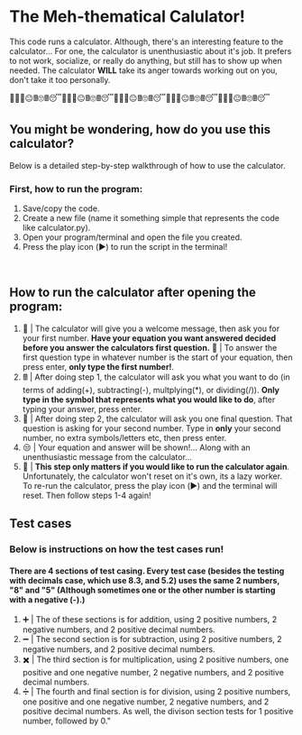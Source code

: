 # The Meh-thematical Calulator!

This code runs a calculator. Although, there's an interesting feature to the calculator... For one, the calculator is unenthusiastic about it's job. It prefers to not work, socialize, or really do anything, but still has to show up when needed. The calculator **WILL** take its anger towards working out on you, don't take it too personally. 

🖩🫩🖩😐🖩🙄🖩😴🖩🫩🖩😐🖩🙄🖩😴🖩🫩🖩😐🖩🙄🖩😴🖩🫩🖩😐🖩🙄🖩😴🖩🫩🖩😐🖩🙄🖩😴

## You might be wondering, how do you use this calculator?

Below is a detailed step-by-step walkthrough of how to use the calculator.
<br/> 

### First, how to run the program:

1. Save/copy the code. 
2. Create a new file (name it something simple that represents the code like calculator.py).
3. Open your program/terminal and open the file you created.
4. Press the play icon (▶️) to run the script in the terminal!
<br/>

##  How to run the calculator after opening the program:

1. 👋 | The calculator will give you a welcome message, then ask you for your first number. **Have your equation you want answered decided before you answer the calculators first question.** 🔢 | To answer the first question type in whatever number is the start of your equation, then press enter, **only type the first number!**. 
2. 🖩 | After doing step 1, the calculator will ask you what you want to do (in terms of adding(+), subtracting(-), multplying(*), or dividing(/)). **Only type in the symbol that represents what you would like to do**, after typing your answer, press enter.
3. 🔢 | After doing step 2, the calculator will ask you one final question. That question is asking for your second number. Type in **only** your second number, no extra symbols/letters etc, then press enter.
4. 😒 | Your equation and answer will be shown!... Along with an unenthusiastic message from the calculator...
5. 🔁 | **This step only matters if you would like to run the calculator again**. Unfortunately, the calculator won't reset on it's own, its a lazy worker. To re-run the calculator, press the play icon (▶️) and the terminal will reset. Then follow steps 1-4 again!

## Test cases
### Below is instructions on how the test cases run!

#### There are 4 sections of test casing. Every test case (besides the testing with decimals case, which use 8.3, and 5.2) uses the same 2 numbers, "8" and "5" (Although sometimes one or the other number is starting with a negative (-).)
 
1. ➕ | The of these sections is for addition, using 2 positive numbers, 2 negative numbers, and 2 positive decimal numbers.
2. ➖ | The second section is for subtraction, using 2 positive numbers, 2 negative numbers, and 2 positive decimal numbers.
3. ✖️ | The third section is for multiplication, using 2 positive numbers, one positive and one negative number, 2 negative numbers, and 2 positive decimal numbers. 
4. ➗ | The fourth and final section is for division, using 2 positive numbers, one positive and one negative number, 2 negative numbers, and 2 positive decimal numbers. As well, the divison section tests for 1 positive number, followed by 0."